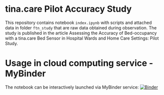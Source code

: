 # tina.care Pilot Accuracy Study
This repository contains notebook `index.ipynb` with scripts and attached data in folder `ftn_study` that are raw data obtained during observation. 
The study is published in the article Assessing the Accuracy of Bed-occupancy with a tina.care Bed Sensor in Hospital Wards and Home Care Settings: Pilot Study.

# Usage in cloud computing service - MyBinder
The notebook can be interactively launched via MyBinder service: 
[![Binder](https://mybinder.org/badge_logo.svg)](https://mybinder.org/v2/gh/TomasKulhanek/tina.care_accuracy_study_pilot/main)

